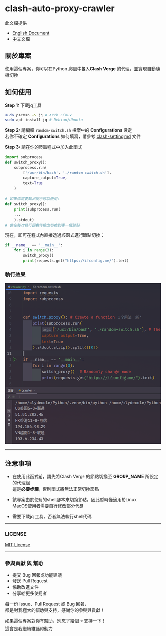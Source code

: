 # clash-auto-proxy-crawler

此文檔提供

- [English Document](README.md)
- [中文文檔](README-CN.md)

## 關於專案

使用這個專案，你可以在Python 爬蟲中接入**Clash Verge** 的代理，並實現自動隨機切換

## 如何使用

**Step 1:** 下載jq工具

```bash
sudo pacman -S jq # Arch Linux
sudo apt install jq # Debian/Ubuntu
```

**Step 2:** 請編輯 `random-switch.sh` 檔案中的 **Configurations** 設定  
若你不確定 **Configurations** 如何填寫，請參考 [clash-setting.md](clash-setting-CN.md) 文件

**Step 3:** 請在你的爬蟲程式中加入此函式

```python 
import subprocess
def switch_proxy():
	subprocess.run(
		['/usr/bin/bash', './random-switch.sh'],
		capture_output=True,
		text=True
	)

# 如果你需要輸出提示可以使用: 
def switch_proxy():
	print(subprocess.run(
	...
	).stdout)
# 會在每次執行函數時輸出切換到哪一個節點
```

現在，即可在程式內直接透過該函式進行節點切換：

```python
if __name__ == '__main__':
	for i in range(3):
		switch_proxy()
		print(requests.get("https://ifconfig.me/").text)
```

### 執行效果

![run effect](photo/run-effect.png)

------

## 注意事項

- 在使用此函式前，請先將Clash Verge 的節點切換至 **GROUP_NAME** 所設定的代理組  
這是**必要步驟**，否則函式將無法正常切換節點

- 該專案由於使用的shell腳本來切換節點，因此暫時僅適用於Linux  
MacOS使用者需要自行修改部分代碼

- 需要下載jq 工具，否者無法執行shell代碼

------

### LICENSE

[MIT License](LICENSE)

------

###  參與貢獻 與 幫助

- 提交 Bug 回報或功能建議
- 發送 Pull Request
- 協助改進文件
- 分享給更多使用者

每一份 Issue、Pull Request 或 Bug 回報，  
都是對我極大的幫助與支持，感謝你的參與與貢獻！

如果這個專案對你有幫助，別忘了給個 ⭐️ 支持一下！  
這會是我繼續維護的動力